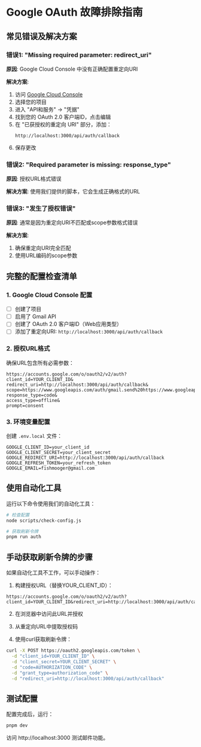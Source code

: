 # Google OAuth 故障排除指南

## 常见错误及解决方案

### 错误1: "Missing required parameter: redirect_uri"

**原因**: Google Cloud Console 中没有正确配置重定向URI

**解决方案**:
1. 访问 [Google Cloud Console](https://console.cloud.google.com/)
2. 选择您的项目
3. 进入 "API和服务" → "凭据"
4. 找到您的 OAuth 2.0 客户端ID，点击编辑
5. 在 "已获授权的重定向 URI" 部分，添加：
   ```
   http://localhost:3000/api/auth/callback
   ```
6. 保存更改

### 错误2: "Required parameter is missing: response_type"

**原因**: 授权URL格式错误

**解决方案**: 使用我们提供的脚本，它会生成正确格式的URL

### 错误3: "发生了授权错误"

**原因**: 通常是因为重定向URI不匹配或scope参数格式错误

**解决方案**:
1. 确保重定向URI完全匹配
2. 使用URL编码的scope参数

## 完整的配置检查清单

### 1. Google Cloud Console 配置
- [ ] 创建了项目
- [ ] 启用了 Gmail API
- [ ] 创建了 OAuth 2.0 客户端ID（Web应用类型）
- [ ] 添加了重定向URI: `http://localhost:3000/api/auth/callback`

### 2. 授权URL格式
确保URL包含所有必需参数：
```
https://accounts.google.com/o/oauth2/v2/auth?
client_id=YOUR_CLIENT_ID&
redirect_uri=http://localhost:3000/api/auth/callback&
scope=https://www.googleapis.com/auth/gmail.send%20https://www.googleapis.com/auth/gmail.readonly&
response_type=code&
access_type=offline&
prompt=consent
```

### 3. 环境变量配置
创建 `.env.local` 文件：
```env
GOOGLE_CLIENT_ID=your_client_id
GOOGLE_CLIENT_SECRET=your_client_secret
GOOGLE_REDIRECT_URI=http://localhost:3000/api/auth/callback
GOOGLE_REFRESH_TOKEN=your_refresh_token
GOOGLE_EMAIL=fishmooger@gmail.com
```

## 使用自动化工具

运行以下命令使用我们的自动化工具：

```bash
# 检查配置
node scripts/check-config.js

# 获取刷新令牌
pnpm run auth
```

## 手动获取刷新令牌的步骤

如果自动化工具不工作，可以手动操作：

1. 构建授权URL（替换YOUR_CLIENT_ID）：
```
https://accounts.google.com/o/oauth2/v2/auth?client_id=YOUR_CLIENT_ID&redirect_uri=http://localhost:3000/api/auth/callback&scope=https://www.googleapis.com/auth/gmail.send%20https://www.googleapis.com/auth/gmail.readonly&response_type=code&access_type=offline&prompt=consent
```

2. 在浏览器中访问此URL并授权

3. 从重定向URL中提取授权码

4. 使用curl获取刷新令牌：
```bash
curl -X POST https://oauth2.googleapis.com/token \
  -d "client_id=YOUR_CLIENT_ID" \
  -d "client_secret=YOUR_CLIENT_SECRET" \
  -d "code=AUTHORIZATION_CODE" \
  -d "grant_type=authorization_code" \
  -d "redirect_uri=http://localhost:3000/api/auth/callback"
```

## 测试配置

配置完成后，运行：
```bash
pnpm dev
```

访问 http://localhost:3000 测试邮件功能。 